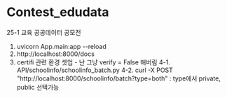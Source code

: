 # Contest_edudata
25-1 교육 공공데이터 공모전

1. uvicorn App.main:app --reload
2. http://localhost:8000/docs
3. certifi 관련 환경 셋업 - 난 그냥 verify = False 해버림
4-1. API/schoolinfo/schoolinfo_batch.py
4-2. curl -X POST "http://localhost:8000/schoolinfo/batch?type=both"  : type에서 private, public 선택가능